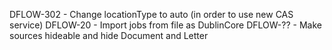 DFLOW-302 - Change locationType to auto (in order to use new CAS service)
DFLOW-20  - Import jobs from file as DublinCore
DFLOW-??  - Make sources hideable and hide Document and Letter
